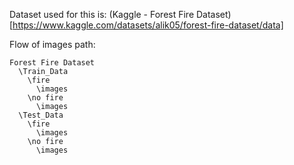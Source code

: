 Dataset used for this is: (Kaggle - Forest Fire Dataset)[https://www.kaggle.com/datasets/alik05/forest-fire-dataset/data]

Flow of images path:
```
Forest Fire Dataset
  \Train_Data
    \fire
      \images
    \no fire
      \images
  \Test_Data
    \fire
      \images
    \no fire
      \images
```
